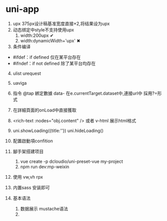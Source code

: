 # uni-app

1. upx  375px设计稿基准宽度直接×2,将结果设为upx
2. 动态绑定中style不支持使用upx
   1. width:200upx ✔
   2. width:dynamicWidth+'upx' ✖
3. 条件编译 

- \#ifdef：if defined 仅在某平台存在
- \#ifndef：if not defined 除了某平台均存在

4. ulist urequest   

5. uaviga 

6. 指令 @tap  綁定數據 data-  在e.currentTarget.dataset中,連接url中  採用?=形式

7. 在詳細頁面的onLoad中直接獲取

8. \<rich-text :nodes="obj.content" /> 或者 v-html 展示html格式

9. uni.showLoading({title:''}) uni.hideLoading()

10. 配置啟動項confition 

11. 腳手架搭建项目 

    1.  vue create -p dcloudio/uni-preset-vue my-project
    2.  npm run dev:mp-weixin

12.  使用 vw,vh rpx

13.  内置sass  安装即可

14.  基本语法

     1.  数据展示 mustache语法
     2.  

     